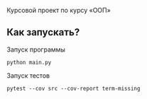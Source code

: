 Курсовой проект по курсу «ООП»

## Как запускать?

Запуск программы
```
python main.py
```

Запуск тестов
```
pytest --cov src --cov-report term-missing
```

